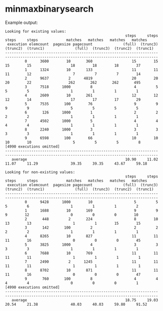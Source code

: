 # minmaxbinarysearch

Example output:

    Looking for existing values:
                                                           steps     steps     steps     steps             matches   matches   matches   matches
     execution elemcount  pagesize pagecount              (full)  (trunc3)  (trunc2)  (trunc1)              (full)  (trunc3)  (trunc2)  (trunc1)
    --------------------------------------------------------------------------------------------------------------------------------------------
             0      3600        10       360                  15        15        15        15                  18        18        18        37
             1      1324        10       133                  11        11        11        12                   7         7         7        14
             2      9637         2      4819                  20        20        20        22                 262       262       262       495
             3      7518      1000         8                   4         5         5         5                   1         1         1         1
             4      2609        10       261                  12        12        12        14                  17        17        17        29
             5      7535       100        76                   9         9         9         9                   5         5         5         5
             6       126      1000         1                   2         2         2         2                   1         1         1         1
             7      4502      1000         5                   4         4         4         4                   1         1         1         1
             8      2240      1000         3                   3         3         3         3                   1         1         1         1
             9      6598       100        66                  10        10        10        10                   5         5         5         8
    [4990 executions omitted]
    --------------------------------------------------------------------------------------------------------------------------------------------
       average                                             10.90     11.02     11.07     11.29               39.35     39.35     43.67     59.18
    
    Looking for non-existing values:
                                                           steps     steps     steps     steps             matches   matches   matches   matches
     execution elemcount  pagesize pagecount              (full)  (trunc3)  (trunc2)  (trunc1)              (full)  (trunc3)  (trunc2)  (trunc1)
    --------------------------------------------------------------------------------------------------------------------------------------------
             0      9428      1000        10                   5         5         5         6                   1         1         1         2
             1      1688        10       169                   9         9         9        12                   0         0         0        10
             2       448         2       224                   8        10        13        13                   1         1        15        15
             3       142       100         2                   2         2         2         2                   1         1         1         1
             4      8265        10       827                  11        11        11        16                   0         0         0        45
             5      3825      1000         4                   3         3         3         3                   1         1         1         1
             6      7688        10       769                  11        11        11        11                   1         1         1         1
             7      2490         2      1245                  11        11        11        11                   1         1         1         1
             8      8702        10       871                  11        11        11        16                   0         0         0        47
             9       760       100         8                   4         4         4         4                   0         0         0         1
    [4990 executions omitted]
    --------------------------------------------------------------------------------------------------------------------------------------------
       average                                             18.75     19.03     20.54     21.38               40.03     40.03     59.80     91.52
